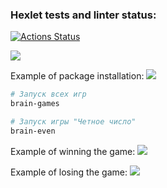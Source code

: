 ### Hexlet tests and linter status:
[![Actions Status](https://github.com/EggsellentGuy/python-project-49/actions/workflows/hexlet-check.yml/badge.svg)](https://github.com/EggsellentGuy/python-project-49/actions)

<a href="https://codeclimate.com/github/EggsellentGuy/python-project-49/maintainability"><img src="https://api.codeclimate.com/v1/badges/6978bb397ff2d5b38ee4/maintainability" /></a>

Example of package installation:
<a href="https://asciinema.org/a/RfkRdZUgmDaRUBPO6EvYqbcKZ" target="_blank"><img src="https://asciinema.org/a/RfkRdZUgmDaRUBPO6EvYqbcKZ.svg" /></a>


```bash
# Запуск всех игр
brain-games

# Запуск игры "Четное число"
brain-even
```

Example of winning the game:
<a href="https://asciinema.org/a/MVIHcgRgfbkJh2t8e7O0hj2eV" target="_blank"><img src="https://asciinema.org/a/MVIHcgRgfbkJh2t8e7O0hj2eV.svg" /></a>

Example of losing the game:
<a href="https://asciinema.org/a/PkBc56BAAlS3TzdjjlThsQJqZ" target="_blank"><img src="https://asciinema.org/a/PkBc56BAAlS3TzdjjlThsQJqZ.svg" /></a>
